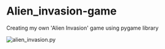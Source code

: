 # Alien_invasion-game
Creating my own 'Alien Invasion' game using pygame library

![alien_invasion.py](https://raw.githubusercontent.com/markelberg/Alien_invasion_game/main/preview.png)
